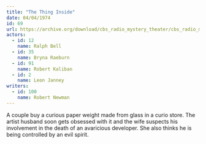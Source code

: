 ```yaml
---
title: "The Thing Inside"
date: 04/04/1974
id: 69
url: https://archive.org/download/cbs_radio_mystery_theater/cbs_radio_mystery_theater-0051-0100.zip/cbs_radio_mystery_theater-0051-0100%2Fcbsrmt_0069_the_thing_inside.mp3
actors:  
  - id: 12
    name: Ralph Bell  
  - id: 35
    name: Bryna Raeburn  
  - id: 91
    name: Robert Kaliban  
  - id: 2
    name: Leon Janney
writers:  
  - id: 100
    name: Robert Newman
---
```

A couple buy a curious paper weight made from glass in a curio store. The artist husband soon gets obsessed with it and the wife suspects his involvement in the death of an avaricious developer. She also thinks he is being controlled by an evil spirit.